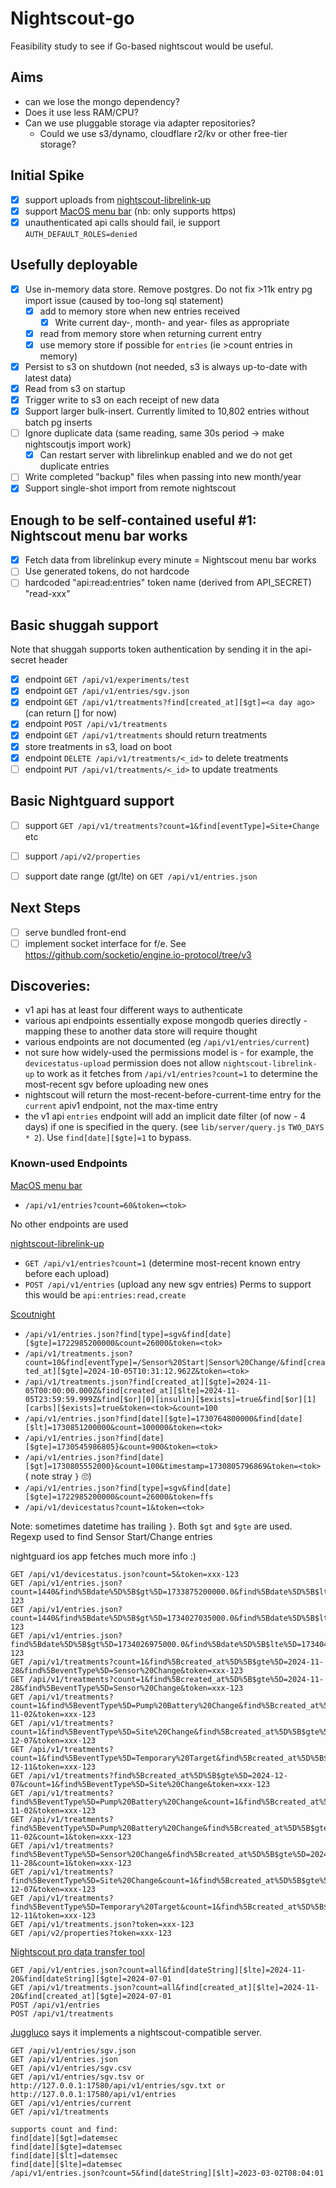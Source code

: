 # Nightscout-go
Feasibility study to see if Go-based nightscout would be useful.

## Aims
- can we lose the mongo dependency?
- Does it use less RAM/CPU?
- Can we use pluggable storage via adapter repositories?
    - Could we use s3/dynamo, cloudflare r2/kv or other free-tier storage?

## Initial Spike
 - [X] support uploads from [nightscout-librelink-up](https://github.com/timoschlueter/nightscout-librelink-up)
 - [X] support [MacOS menu bar](https://github.com/adamd9/Nightscout-MacOS-Menu-Bar) (nb: only supports https)
 - [X] unauthenticated api calls should fail, ie support `AUTH_DEFAULT_ROLES=denied`

## Usefully deployable

- [X] Use in-memory data store. Remove postgres.
      Do not fix >11k entry pg import issue (caused by too-long sql statement)
   - [X] add to memory store when new entries received
     - [X] Write current day-, month- and year- files as appropriate
   - [X] read from memory store when returning current entry
   - [X] use memory store if possible for `entries` (ie >count entries in memory)
 - [X] Persist to s3 on shutdown (not needed, s3 is always up-to-date with latest data)
 - [X] Read from s3 on startup
 - [X] Trigger write to s3 on each receipt of new data
 - [X] Support larger bulk-insert. Currently limited to 10,802 entries without batch pg inserts
 - [ ] Ignore duplicate data (same reading, same 30s period -> make nightscoutjs import work)
   - [X] Can restart server with librelinkup enabled and we do not get duplicate entries
 - [ ] Write completed "backup" files when passing into new month/year
 - [X] Support single-shot import from remote nightscout

## Enough to be self-contained useful #1: Nightscout menu bar works

 - [X] Fetch data from librelinkup every minute = Nightscout menu bar works
 - [ ] Use generated tokens, do not hardcode
 - [ ] hardcoded "api:read:entries" token name (derived from API_SECRET) "read-xxx"

## Basic shuggah support
Note that shuggah supports token authentication by sending it in the api-secret header
 - [X] endpoint `GET /api/v1/experiments/test`
 - [X] endpoint `GET /api/v1/entries/sgv.json`
 - [X] endpoint `GET /api/v1/treatments?find[created_at][$gt]=<a day ago>` (can return [] for now)
 - [X] endpoint `POST /api/v1/treatments`
 - [X] endpoint `GET /api/v1/treatments` should return treatments
 - [X] store treatments in s3, load on boot
 - [X] endpoint `DELETE /api/v1/treatments/<_id>` to delete treatments
 - [ ] endpoint `PUT /api/v1/treatments/<_id>` to update treatments

## Basic Nightguard support
 - [ ] support `GET /api/v1/treatments?count=1&find[eventType]=Site+Change` etc
 - [ ] support `/api/v2/properties`
 - [ ] support date range (gt/lte) on `GET /api/v1/entries.json`


##  Next Steps
 - [ ] serve bundled front-end
 - [ ] implement socket interface for f/e. See https://github.com/socketio/engine.io-protocol/tree/v3

## Discoveries:
- v1 api has at least four different ways to authenticate
- various api endpoints essentially expose mongodb queries directly - mapping
  these to another data store will require thought
- various endpoints are not documented (eg `/api/v1/entries/current`)
- not sure how widely-used the permissions model is - for example, the
  `devicestatus-upload` permission does not allow `nightscout-librelink-up` to
  work as it fetches from `/api/v1/entries?count=1` to determine the most-recent
  sgv before uploading new ones
- nightscout will return the most-recent-before-current-time entry for the
  `current` apiv1 endpoint, not the max-time entry
- the v1 api `entries` endpoint will add an implicit date filter
  (of now - 4 days) if one is specified in the query.
  (see `lib/server/query.js` `TWO_DAYS * 2`).
  Use `find[date][$gte]=1` to bypass.


### Known-used Endpoints
[MacOS menu bar](https://github.com/adamd9/Nightscout-MacOS-Menu-Bar)
- `/api/v1/entries?count=60&token=<tok>`

No other endpoints are used

[nightscout-librelink-up](https://github.com/timoschlueter/nightscout-librelink-up)
- `GET /api/v1/entries?count=1` (determine most-recent known entry before each upload)
- `POST /api/v1/entries` (upload any new sgv entries)
Perms to support this would be `api:entries:read,create`

[Scoutnight](http://scoutnight.netlify.app)
- `/api/v1/entries.json?find[type]=sgv&find[date][$gte]=1722985200000&count=26000&token=<tok>`
- `/api/v1/treatments.json?count=10&find[eventType]=/Sensor%20Start|Sensor%20Change/&find[created_at][$gte]=2024-10-05T10:31:12.962Z&token=<tok>`
- `/api/v1/treatments.json?find[created_at][$gte]=2024-11-05T00:00:00.000Z&find[created_at][$lte]=2024-11-05T23:59:59.999Z&find[$or][0][insulin][$exists]=true&find[$or][1][carbs][$exists]=true&token=<tok>&count=100`
- `/api/v1/entries.json?find[date][$gte]=1730764800000&find[date][$lt]=1730851200000&count=100000&token=<tok>`
- `/api/v1/entries.json?find[date][$gte]=1730545986805}&count=900&token=<tok>`
- `/api/v1/entries.json?find[date][$gt]=1730805552000}&count=100&timestamp=1730805796869&token=<tok>`  ( note stray `}` 🙄)
- `/api/v1/entries.json?find[type]=sgv&find[date][$gte]=1722985200000&count=26000&token=ffs`
- `/api/v1/devicestatus?count=1&token=<tok>`

Note: sometimes datetime has trailing `}`. Both `$gt` and `$gte` are used.
Regexp used to find Sensor Start/Change entries

nightguard ios app fetches much more info :)

```
GET /api/v1/devicestatus.json?count=5&token=xxx-123
GET /api/v1/entries.json?count=1440&find%5Bdate%5D%5B$gt%5D=1733875200000.0&find%5Bdate%5D%5B$lte%5D=1733961600000.0&token=xxx-123
GET /api/v1/entries.json?count=1440&find%5Bdate%5D%5B$gt%5D=1734027035000.0&find%5Bdate%5D%5B$lte%5D=1734048000000.0&token=xxx-123
GET /api/v1/entries.json?find%5Bdate%5D%5B$gt%5D=1734026975000.0&find%5Bdate%5D%5B$lte%5D=1734048000000.0&count=1440&token=xxx-123
GET /api/v1/treatments?count=1&find%5Bcreated_at%5D%5B$gte%5D=2024-11-28&find%5BeventType%5D=Sensor%20Change&token=xxx-123
GET /api/v1/treatments?count=1&find%5Bcreated_at%5D%5B$gte%5D=2024-11-28&find%5BeventType%5D=Sensor%20Change&token=xxx-123
GET /api/v1/treatments?count=1&find%5BeventType%5D=Pump%20Battery%20Change&find%5Bcreated_at%5D%5B$gte%5D=2024-11-02&token=xxx-123
GET /api/v1/treatments?count=1&find%5BeventType%5D=Site%20Change&find%5Bcreated_at%5D%5B$gte%5D=2024-12-07&token=xxx-123
GET /api/v1/treatments?count=1&find%5BeventType%5D=Temporary%20Target&find%5Bcreated_at%5D%5B$gte%5D=2024-12-11&token=xxx-123
GET /api/v1/treatments?find%5Bcreated_at%5D%5B$gte%5D=2024-12-07&count=1&find%5BeventType%5D=Site%20Change&token=xxx-123
GET /api/v1/treatments?find%5BeventType%5D=Pump%20Battery%20Change&count=1&find%5Bcreated_at%5D%5B$gte%5D=2024-11-02&token=xxx-123
GET /api/v1/treatments?find%5BeventType%5D=Pump%20Battery%20Change&find%5Bcreated_at%5D%5B$gte%5D=2024-11-02&count=1&token=xxx-123
GET /api/v1/treatments?find%5BeventType%5D=Sensor%20Change&find%5Bcreated_at%5D%5B$gte%5D=2024-11-28&count=1&token=xxx-123
GET /api/v1/treatments?find%5BeventType%5D=Site%20Change&count=1&find%5Bcreated_at%5D%5B$gte%5D=2024-12-07&token=xxx-123
GET /api/v1/treatments?find%5BeventType%5D=Temporary%20Target&count=1&find%5Bcreated_at%5D%5B$gte%5D=2024-12-11&token=xxx-123
GET /api/v1/treatments.json?token=xxx-123
GET /api/v2/properties?token=xxx-123
```

[Nightscout pro data transfer tool](https://github.com/AndyLow91/nightscout-data-transfer)
```
GET /api/v1/entries.json?count=all&find[dateString][$lte]=2024-11-20&find[dateString][$gte]=2024-07-01
GET /api/v1/treatments.json?count=all&find[created_at][$lte]=2024-11-20&find[created_at][$gte]=2024-07-01
POST /api/v1/entries
POST /api/v1/treatments
```

[Juggluco](https://www.juggluco.nl/Juggluco/webserver.html) says it implements a nightscout-compatible server.
```
GET /api/v1/entries/sgv.json
GET /api/v1/entries.json
GET /api/v1/entries/sgv.csv
GET /api/v1/entries/sgv.tsv or http://127.0.0.1:17580/api/v1/entries/sgv.txt or http://127.0.0.1:17580/api/v1/entries
GET /api/v1/entries/current
GET /api/v1/treatments

supports count and find:
find[date][$gt]=datemsec
find[date][$gte]=datemsec
find[date][$lt]=datemsec
find[date][$lte]=datemsec
/api/v1/entries.json?count=5&find[dateString][$lt]=2023-03-02T08:04:01
```
